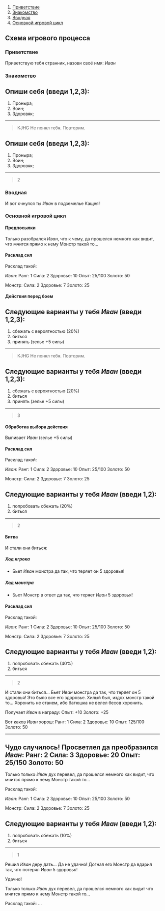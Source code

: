 1. [Приветствие](#приветствие)
2. [Знакомство](#знакомство)
3. [Вводная](#вводная)
4. [Основной игровой цикл](#основной-игровой-цикл)

## Схема игрового процесса

### Приветствие
Приветствую тебя странник, назови своё имя: _Иван_

### Знакомство
Опиши себя (введи 1,2,3):
---
1) Проныра;
2) Воин;
3) Здоровяк;
---
> KJHG
Не понял тебя. Повторим.

Опиши себя (введи 1,2,3):
---
1) Проныра;
2) Воин;
3) Здоровяк;
---
> 2

### Вводная
И вот очнулся ты _Иван_ в подземелье Кащея!

### Основной игровой цикл

#### Предпосылки
Только разобрался _Иван_, что к чему, да прошелся немного как видит, что мчится прямо к нему Монстр такой то...

#### Расклад сил
Расклад такой:

_Иван_:
    Ранг: 1
    Сила: 2
    Здоровье: 10
    Опыт: 25/100
    Золото: 50
    
Монстр:
    Сила: 2
    Здоровье: 7
    Золото: 25

#### Действия перед боем
Следующие варианты у тебя _Иван_ (введи 1,2,3):
---
1) сбежать с вероятностью (20%)
2) биться
3) принять (зелье +5 силы)
---
> KJHG
Не понял тебя. Повторим.

Следующие варианты у тебя _Иван_ (введи 1,2,3):
---
1) сбежать с вероятностью (20%)
2) биться
3) принять (зелье +5 силы)
---
> 3

#### Обработка выбора действия
Выпивает _Иван_ (зелье +5 силы)

#### Расклад сил
Расклад такой:

_Иван_:
    Ранг: 1
    Сила: 2
    Здоровье: 10
    Опыт: 25/100
    Золото: 50
    
Монстр:
    Сила: 2
    Здоровье: 7
    Золото: 25

Следующие варианты у тебя _Иван_ (введи 1,2):
---
1) попробовать сбежать (20%)
2) биться
---
> 2

#### Битва
И стали они биться:
##### Ход игрока
- Бьет _Иван_ монстра да так, что теряет он 5 здоровья!
##### Ход монстра
- Бьет Монстр в ответ да так, что теряет _Иван_ 5 здоровья!

#### Расклад сил
Расклад такой:

_Иван_:
    Ранг: 1
    Сила: 2
    Здоровье: 10
    Опыт: 25/100
    Золото: 50
    
Монстр: 
    Сила: 2
    Здоровье: 7
    Золото: 25

Следующие варианты у тебя _Иван_ (введи 1,2):
---
1) попробовать сбежать (40%)
2) биться
---
> 2

И стали они биться...
Бьет _Иван_ монстра да так, что теряет он 5 здоровья! Это было все его здоровье. Хилый был, издох монстр такой то... Хоронить не станем, ибо батюшка не велел бесов хоронить.

Получает _Иван_ в награду:
    Опыт: +10
    Золото: +25

Вот каков _Иван_ хорош:
    Ранг: 1
    Сила: 2
    Здоровье: 10
    Опыт: 125/100
    Золото: 50

---
Чудо случилось! Просветлел да преобразился _Иван_:
    Ранг: 2
    Сила: 3
    Здоровье: 20
    Опыт: 25/150
    Золото: 50
---

Только только _Иван_ дух перевел, да прошелся немного 
как видит, что мчится прямо к нему Монстр такой то...

Расклад такой:

_Иван_:
    Ранг: 1
    Сила: 2
    Здоровье: 10
    Опыт: 25/100
    Золото: 50
    
Монстр:
    Сила: 2
    Здоровье: 7
    Золото: 25
    
Следующие варианты у тебя _Иван_ (введи 1,2):
---
1) попробовать сбежать (10%)
2) биться
---
> 1

Решил _Иван_ деру дать...
Да не удачно!
Догнал его Монстр да вдарил так, что потерял _Иван_ 5 здоровья!

Удачно!

Только только _Иван_ дух перевел, да прошелся немного 
как видит что мчится прямо к нему Монстр такой то...

Расклад такой:
...
